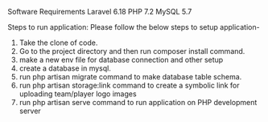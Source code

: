 Software Requirements
Laravel 6.18
PHP 7.2
MySQL 5.7

Steps to run application:
Please follow the below steps to setup application-

1. Take the clone of code.
2. Go to the project directory and then run composer install command.
3. make a new env file for database connection  and other setup
4. create a database in mysql.
5. run php artisan migrate command to make database table schema.
6. run php artisan storage:link command to create  a symbolic link for uploading team/player logo images
7. run php artisan serve command to run application on PHP development server
